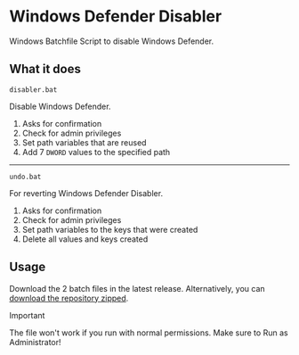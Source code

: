 # Windows Defender Disabler

Windows Batchfile Script to disable Windows Defender.

## What it does

`disabler.bat`

Disable Windows Defender.

1. Asks for confirmation
2. Check for admin privileges
3. Set path variables that are reused
4. Add 7 `DWORD` values to the specified path

---

`undo.bat`

For reverting Windows Defender Disabler.

1. Asks for confirmation
2. Check for admin privileges
3. Set path variables to the keys that were created
4. Delete all values and keys created

## Usage

Download the 2 batch files in the latest release. Alternatively, you can [download the repository zipped](https://github.com/realyoterry/windows-defender-disabler/archive/refs/heads/main.zip).

> [!IMPORTANT]  
> The file won't work if you run with normal permissions. Make sure to Run as Administrator!
